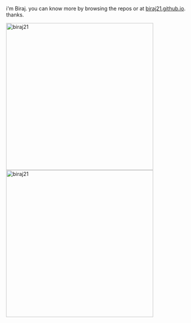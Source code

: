 <p>
    i'm Biraj. you can know more by browsing the repos or at <a href="https://biraj21.github.io">biraj21.github.io</a>. thanks.
</p>


<img width="400px"
    src="https://github-readme-stats.vercel.app/api/top-langs?username=biraj21&show_icons=true&locale=en&layout=compact&hide_border=true&theme=dark&icon_color=5194f0&bg_color=0d1117&hide=html,scss,css"
    alt="biraj21" />
<br />
<img width="400px"
    src="https://github-readme-stats.vercel.app/api?username=biraj21&show_icons=true&locale=en&layout=compact&hide_border=true&theme=dark&icon_color=5194f0&bg_color=0d1117"
    alt="biraj21" />
